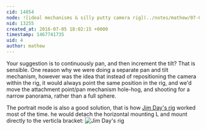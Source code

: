 ```yaml
---
cid: 14854
node: ![ideal mechanisms & silly putty camera rig](../notes/mathew/07-01-2016/ideal-mechanisms-silly-putty-camera-rig)
nid: 13255
created_at: 2016-07-05 18:02:15 +0000
timestamp: 1467741735
uid: 4
author: mathew
---
```


Your suggestion is to continuously pan, and then increment the tilt? That is sensible.  One reason why we were doing a separate pan and tilt mechanism, however was the idea that instead of repositioning the camera within the rig, it would always point the same position in the rig, and we'd move the attachment point/pan mechanism hole-hog, and shooting for a narrow panorama, rather than a full sphere. 

The portrait mode is also a good solution, that is how [Jim Day's rig](/notes/mathew/06-03-2016/jim-day-s-picavet-rigging-on-my-saturn-v) worked most of the time.  he would detach the horizontal mounting L and mount directly to the verticla bracket:
 ![Jim Day's rig](https://i.publiclab.org/system/images/photos/000/016/481/original/P_20160312_084323.jpg)
